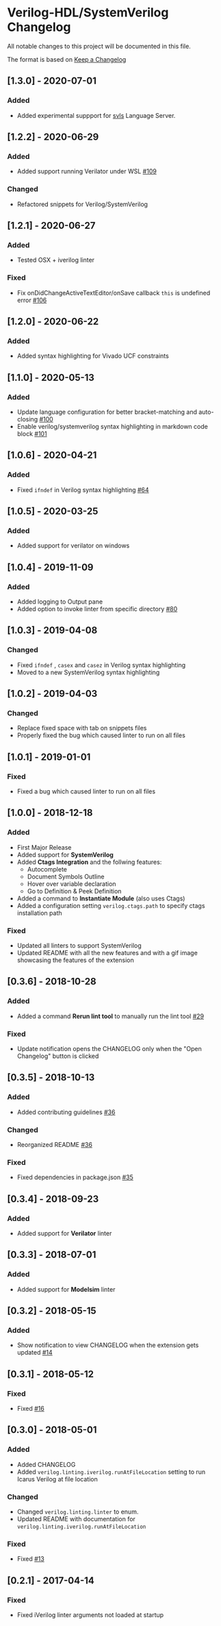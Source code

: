 # Verilog-HDL/SystemVerilog Changelog

All notable changes to this project will be documented in this file.

The format is based on [Keep a Changelog](http://keepachangelog.com/en/1.0.0/)

## [1.3.0] - 2020-07-01

### Added

* Added experimental suppport for [svls](https://github.com/dalance/svls) Language Server.

## [1.2.2] - 2020-06-29

### Added

* Added support running Verilator under WSL [#109](https://github.com/mshr-h/vscode-verilog-hdl-support/pull/109)

### Changed

* Refactored snippets for Verilog/SystemVerilog

## [1.2.1] - 2020-06-27

### Added

* Tested OSX + iverilog linter

### Fixed

* Fix onDidChangeActiveTextEditor/onSave callback `this` is undefined error [#106](https://github.com/mshr-h/vscode-verilog-hdl-support/pull/106)

## [1.2.0] - 2020-06-22

### Added

* Added syntax highlighting for Vivado UCF constraints 

## [1.1.0] - 2020-05-13

### Added

* Update language configuration for better bracket-matching and auto-closing [#100](https://github.com/mshr-h/vscode-verilog-hdl-support/pull/100)
* Enable verilog/systemverilog syntax highlighting in markdown code block [#101](https://github.com/mshr-h/vscode-verilog-hdl-support/pull/101)

## [1.0.6] - 2020-04-21

### Added

* Fixed `ifndef` in Verilog syntax highlighting [#64](https://github.com/mshr-h/vscode-verilog-hdl-support/issues/64)

## [1.0.5] - 2020-03-25

### Added

* Added support for verilator on windows

## [1.0.4] - 2019-11-09

### Added

* Added logging to Output pane
* Added option to invoke linter from specific directory [#80](https://github.com/mshr-h/vscode-verilog-hdl-support/issues/80)

## [1.0.3] - 2019-04-08

### Changed

* Fixed `ifndef` , `casex` and `casez` in Verilog syntax highlighting
* Moved to a new SystemVerilog syntax highlighting

## [1.0.2] - 2019-04-03

### Changed

* Replace fixed space with tab on snippets files
* Properly fixed the bug which caused linter to run on all files

## [1.0.1] - 2019-01-01

### Fixed

* Fixed a bug which caused linter to run on all files

## [1.0.0] - 2018-12-18

### Added

* First Major Release
* Added support for **SystemVerilog**
* Added **Ctags Integration** and the follwing features:
    - Autocomplete
    - Document Symbols Outline
    - Hover over variable declaration
    - Go to Definition & Peek Definition
* Added a command to **Instantiate Module** (also uses Ctags)
* Added a configuration setting `verilog.ctags.path` to specify ctags installation path

### Fixed

* Updated all linters to support SystemVerilog
* Updated README with all the new features and with a gif image showcasing the features of the extension

## [0.3.6] - 2018-10-28

### Added

* Added a command **Rerun lint tool** to manually run the lint tool [#29](https://github.com/mshr-h/vscode-verilog-hdl-support/issues/29)

### Fixed

* Update notification opens the CHANGELOG only when the "Open Changelog" button is clicked

## [0.3.5] - 2018-10-13

### Added

* Added contributing guidelines [#36](https://github.com/mshr-h/vscode-verilog-hdl-support/pull/36)

### Changed

* Reorganized README [#36](https://github.com/mshr-h/vscode-verilog-hdl-support/pull/36)

### Fixed

* Fixed dependencies in package.json [#35](https://github.com/mshr-h/vscode-verilog-hdl-support/pull/35)

## [0.3.4] - 2018-09-23

### Added

* Added support for **Verilator** linter

## [0.3.3] - 2018-07-01

### Added

* Added support for **Modelsim** linter

## [0.3.2] - 2018-05-15

### Added

* Show notification to view CHANGELOG when the extension gets updated [#14](https://github.com/mshr-h/vscode-verilog-hdl-support/issues/14)

## [0.3.1] - 2018-05-12

### Fixed

* Fixed [#16](https://github.com/mshr-h/vscode-verilog-hdl-support/issues/16)

## [0.3.0] - 2018-05-01

### Added

* Added CHANGELOG
* Added `verilog.linting.iverilog.runAtFileLocation` setting to run Icarus Verilog at file location

### Changed

* Changed `verilog.linting.linter` to enum.
* Updated README with documentation for `verilog.linting.iverilog.runAtFileLocation`

### Fixed

* Fixed [#13](https://github.com/mshr-h/vscode-verilog-hdl-support/issues/13)

## [0.2.1] - 2017-04-14

### Fixed

* Fixed iVerilog linter arguments not loaded at startup
